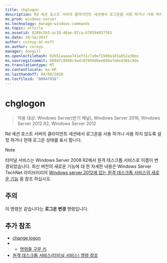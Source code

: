 ```yaml
---
title: chglogon
description: Rd 세션 호스트 서버의 클라이언트 세션에서 로그온을 사용 하거나 사용 하지 않도록 설정 하거나 현재 로그온 상태를 표시 하는 chglogon에 대 한 Windows 명령 항목입니다.
ms.prod: windows-server
ms.technology: manage-windows-commands
ms.topic: article
ms.assetid: 8280c5b3-ac10-48ae-87ca-678594837f03
ms.date: 10/16/2017
author: coreyp-at-msft
ms.author: coreyp
manager: dongill
ms.openlocfilehash: 82b51aaaaa741ef31c7a9ef1569a183a852a30ee
ms.sourcegitcommit: b00d7c8968c4adc8f699dbee694afe6ed36bc9de
ms.translationtype: MT
ms.contentlocale: ko-KR
ms.lasthandoff: 04/08/2020
ms.locfileid: "80847916"
---
```

# <a name="chglogon"></a>chglogon

>적용 대상: Windows Server(반기 채널), Windows Server 2016, Windows Server 2012 R2, Windows Server 2012

Rd 세션 호스트 서버의 클라이언트 세션에서 로그온을 사용 하거나 사용 하지 않도록 설정 하거나 현재 로그온 상태를 표시 합니다.

> [!NOTE]
> 터미널 서비스는 Windows Server 2008 R2에서 원격 데스크톱 서비스로 이름이 변경되었습니다. 최신 버전의 새로운 기능에 대 한 자세한 내용은 Windows Server TechNet 라이브러리의 [Windows server 2012에 있는 원격 데스크톱 서비스의 새로운 기능](https://technet.microsoft.com/library/hh831527) 을 참조 하십시오.

## <a name="remarks"></a>주의
이 명령은 같습니다는 **로그온 변경** 명령입니다.

## <a name="additional-references"></a>추가 참조
- [change logon](change-logon.md)
- - [명령줄 구문 키](command-line-syntax-key.md)
- [원격 데스크톱 서비스(터미널 서비스) 명령 참조](remote-desktop-services-terminal-services-command-reference.md)
